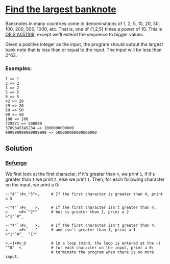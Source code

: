 # [Find the largest banknote][challenge]

Banknotes in many countries come in denominations of 1, 2, 5, 10,
20, 50, 100, 200, 500, 1000, etc. That is, one of {1,2,5} times a
power of 10. This is [OEIS A051109][oeis], except we'll extend the
sequence to bigger values.

Given a positive integer as the input, the program should output
the largest bank note that is less than or equal to the input. The
input will be less than 2^63.

### Examples:

    1 => 1
    2 => 2
    3 => 2
    5 => 5
    9 => 5
    42 => 20
    49 => 20
    50 => 50
    99 => 50
    100 => 100
    729871 => 500000
    3789345345234 => 2000000000000
    999999999999999999 => 500000000000000000


## Solution

### [Befunge][solution]

We first look at the first character, if it's greater than `4`, we
print `5`, if it's greater than `1` we print `2`, else we print
`1`. Then, for each following character on the input, we print a 0:

    ~:"4"`!#v_"5">,     # If the first character is greater than 4, print a 5

    ~:"4"`!#v_   >,     # If the first character isn't greater than 4,
    v     >#< "2"^      # but is greater than 1, print a 2
    >"1"`#^_ 

    ~:"4"`!#v_   >,     # If the first character isn't greater than 4,
    v     >#<    ^      # and isn't greater than 1, print a 1
    >"1"`#^_  "1"^   

    >,~1+#v_@           # In a loop (mind, the loop is entered at the ~)
    ^"0"  <             # for each character on the input, print a 0;
                        # terminate the program when there is no more input.



[challenge]: https://codegolf.stackexchange.com/questions/210671/find-the-largest-banknote
[oeis]: https://oeis.org/A051109
[solution]: https://tio.run/##FcY7DoAgEAXAnlOsj1ILFjF@QognAWKCdnZacvUVp5qjnM99FZG6wSF3@k2YEIbKfeuuXvoF7QkWEQZEXgUwso6JqCWKzGxHZ3i1Swu7Dw
